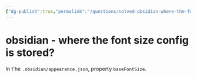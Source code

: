```yaml
---
{"dg-publish":true,"permalink":"/questions/solved-obsidian-where-the-font-size-config-is-stored/","dgHomeLink":true,"dgPassFrontmatter":false,"dgShowBacklinks":true,"dgShowLocalGraph":true}
---
```



# obsidian - where the font size config is stored?

In t'he `.obsidian/appearance.json`, property `baseFontSize`.

